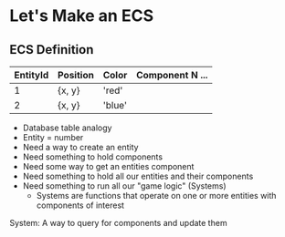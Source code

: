 # Let's Make an ECS

## ECS Definition

| EntityId | Position | Color  | Component N ... |
| -------- | -------- | ------ | --------------- |
| 1        | {x, y}   | 'red'  |
| 2        | {x, y}   | 'blue' |

- Database table analogy
- Entity = number
- Need a way to create an entity
- Need something to hold components
- Need some way to get an entities component
- Need something to hold all our entities and their components
- Need something to run all our "game logic" (Systems)
  - Systems are functions that operate on one or more entities with components of interest

System: A way to query for components and update them
